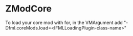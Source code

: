 # ZModCore

To load your core mod with for, in the VMArgument add "-Dfml.coreMods.load=\<IFMLLoadingPlugin-class-name\>"

